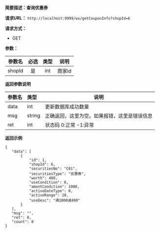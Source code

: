 **简要描述：查询优惠券** 

**请求URL：** 
` http://localhost:9999/wx/getCouponInfo?shopId=6 `

**请求方式：**
- GET

**参数：** 

| 参数名 | 必选 | 类型 | 说明 |
| :----: | :----: | :----: |  :----: |
| shopId | 是 | int |商家id |


 **返回参数说明** 
 
|参数名|类型|说明|
|:-----  |:-----|----- |
|data| int|更新数据库成功数量|
|msg|string|正确返回，这里为空。如果报错，这里是错误信息|
|ret|int|状态码 0:正常  -1:异常|


 **返回示例**
 ``` 
{
    "data": [
        {
            "id": 1,
            "shopId": 6,
            "securitiesNo": "C01",
            "securitiesType": "优惠券",
            "worth": 400,
            "useCondition": 0,
            "amontCondition": 1000,
            "activeDateType": 0,
            "activeRange": 10,
            "useDesc": "满1000减400"
        }
    ],
    "msg": "",
    "ret": 0,
    "count": 0
}
``` 